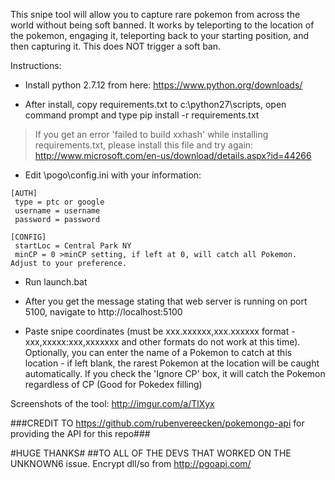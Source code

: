 
This snipe tool will allow you to capture rare pokemon from across the world without being soft banned. It works by teleporting to the location of the pokemon, engaging it, teleporting back to your starting position, and then capturing it. This does NOT trigger a soft ban.

Instructions:

- Install python 2.7.12 from here: https://www.python.org/downloads/

- After install, copy requirements.txt to c:\python27\scripts, open command prompt and type pip install -r requirements.txt

>If you get an error 'failed to build xxhash' while installing requirements.txt, please install this file and try again: http://www.microsoft.com/en-us/download/details.aspx?id=44266

- Edit \pogo\config.ini with your information:
```
[AUTH]
 type = ptc or google
 username = username
 password = password

[CONFIG]
 startLoc = Central Park NY
 minCP = 0 >minCP setting, if left at 0, will catch all Pokemon. Adjust to your preference.
```

- Run launch.bat

- After you get the message stating that web server is running on port 5100, navigate to http://localhost:5100

- Paste snipe coordinates (must be xxx.xxxxxx,xxx.xxxxxx format - xxx,xxxxx:xxx,xxxxxxx and other formats do not work at this time). Optionally, you can enter the name of a Pokemon to catch at this location - if left blank, the rarest Pokemon at the location will be caught automatically. If you check the 'Ignore CP' box, it will catch the Pokemon regardless of CP (Good for Pokedex filling)


Screenshots of the tool: http://imgur.com/a/TlXyx

###CREDIT TO https://github.com/rubenvereecken/pokemongo-api for providing the API for this repo###

#HUGE THANKS# ##TO ALL OF THE DEVS THAT WORKED ON THE UNKNOWN6 issue. Encrypt dll/so from http://pgoapi.com/ 
